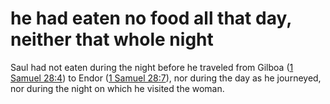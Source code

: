 # he had eaten no food all that day, neither that whole night

Saul had not eaten during the night before he traveled from Gilboa ([1 Samuel 28:4](../28/04.md)) to Endor ([1 Samuel 28:7](./07.md)), nor during the day as he journeyed, nor during the night on which he visited the woman.

